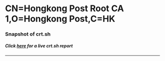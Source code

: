 # CN=Hongkong Post Root CA 1,O=Hongkong Post,C=HK
### Snapshot of crt.sh
##### Click [here](https://crt.sh/?q=Serial_0479) for a live crt.sh report

---
